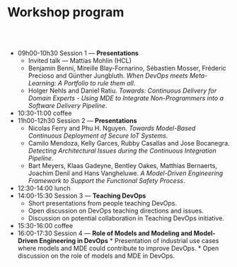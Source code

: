 # Workshop program

<br />

<br />

  * 09h00-10h30 Session 1 — **Presentations**
    * Invited talk — Mattias Mohlin (HCL)
    * Benjamin Benni, Mireille Blay-Fornarino, Sébastien Mosser, Fréderic Precioso and Günther Jungbluth. _When DevOps meets Meta-Learning: A Portfolio to rule them all_.
    * Holger Nehls and Daniel Ratiu. _Towards: Continuous Delivery for Domain Experts - Using MDE to Integrate Non-Programmers into a Software Delivery Pipeline_.
  * 10:30-11:00 coffee
  * 11h00-12h30 Session 2 — **Presentations**
    * Nicolas Ferry and Phu H. Nguyen. _Towards Model-Based Continuous Deployment of Secure IoT Systems_.
    * Camilo Mendoza, Kelly Garces, Rubby Casallas and Jose Bocanegra. _Detecting Architectural Issues during the Continuous Integration Pipeline_.
    * Bart Meyers, Klaas Gadeyne, Bentley Oakes, Matthias Bernaerts, Joachim Denil and Hans Vangheluwe. _A Model-Driven Engineering Framework to Support the Functional Safety Process_.
  * 12:30-14:00 lunch
  * 14:00-15:30 Session 3 — **Teaching DevOps**
    * Short presentations from people teaching DevOps.
    * Open discussion on DevOps teaching directions and issues.
    * Discussion on potential collaboration in Teaching DevOps initiative.
  * 15:30-16:00 coffee
  *  16:00-17:30 Session 4 — **Role of Models and Modeling and Model-Driven Engineering in DevOps**
    * Presentation of industrial use cases where models and MDE could contribute to improve DevOps.
    * Open discussion on the role of models and MDE in DevOps.
